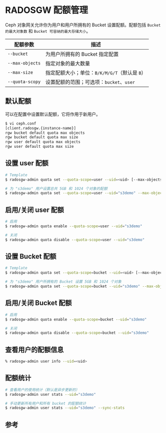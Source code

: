 # RADOSGW 配额管理

Ceph 对象网关允许你为用户和用户所拥有的 Bucket 设置配额。配额包括 `Bucket 的最大对象数` 和 `Bucket 可容纳的最大存储大小`。

| 配额参数        | 描述                                          |
| --------------- | --------------------------------------------- |
| `--bucket`      | 为用户所拥有的 Bucket 指定配置                |
| `--max-objects` | 指定对象的最大数量                            |
| `--max-size`    | 指定配额大小；单位：`B/K/M/G/T`（默认是 `B`） |
| `--quota-scopy` | 设置配额的范围；可选项：`bucket`、`user`      |

## 默认配额

可以在配置中设置默认配额，它将作用于新用户。

```sh
$ vi ceph.conf
[client.radosgw.{instance-name}]
rgw bucket default quota max objects
rgw bucket default quota max size
rgw user default quota max objects
rgw user default quota max size
```

## 设置 user 配额

```sh
# Template
$ radosgw-admin quota set --quota-scope=user --uid=<uid> [--max-objects=<num objects>] [--max-size=<max size>]
```

```sh
# 为 "s3demo" 用户设置总共 5GB 和 1024 个对象的配额
$ radosgw-admin quota set --quota-scope=user --uid="s3demo" --max-objects=1024 --max-size=5G
```

## 启用/关闭 user 配额

```sh
# 启用
$ radosgw-admin quota enable --quota-scope=user --uid="s3demo"

# 关闭
$ radosgw-admin quota disable --quota-scope=user --uid="s3demo"
```

## 设置 Bucket 配额

```sh
# Template
$ radosgw-admin quota set --quota-scope=bucket --uid=<uid> [--max-objects=<num objects>] [--max-size=<max size]
```

```sh
# 为 "s3demo" 用户所拥有的 Bucket 设置 5GB 和 1024 个对象
$ radosgw-admin quota set --quota-scope=bucket --uid="s3demo" --max-objects=1024 --max-size=5G
```

## 启用/关闭 Bucket 配额

```sh
# 启用
$ radosgw-admin quota enable --quota-scope=bucket --uid="s3demo"

# 关闭
$ radosgw-admin quota disable --quota-scope=bucket --uid="s3demo"
```

## 查看用户的配额信息

```sh
% radosgw-admin user info --uid=<uid>
```

## 配额统计

```sh
# 查看用户的使用统计（默认是异步更新的）
$ radosgw-admin user stats --uid="s3demo"

# 手动更新所有用户和所有 bucket 的配额统计
$ radosgw-admin user stats --uid="s3demo" --sync-stats
```

## 参考
